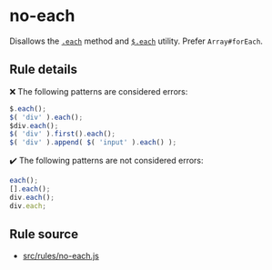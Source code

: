# no-each

Disallows the [`.each`](https://api.jquery.com/each/) method and [`$.each`](https://api.jquery.com/jQuery.each/) utility. Prefer `Array#forEach`.

## Rule details

❌ The following patterns are considered errors:
```js
$.each();
$( 'div' ).each();
$div.each();
$( 'div' ).first().each();
$( 'div' ).append( $( 'input' ).each() );
```

✔️ The following patterns are not considered errors:
```js
each();
[].each();
div.each();
div.each;
```

## Rule source

* [src/rules/no-each.js](/src/rules/no-each.js)
